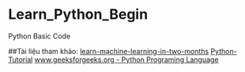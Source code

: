 # Learn_Python_Begin
Python Basic Code

##Tài liệu tham khảo:
[learn-mạchine-learning-in-two-months](https://github.com/bangoc123/learn-machine-learning-in-two-months)
[Python-Tutorial](https://www.tutorialspoint.com/python/index.htm)
[www.geeksforgeeks.org - Python Programing Language](https://www.geeksforgeeks.org/python-programming-language/)
